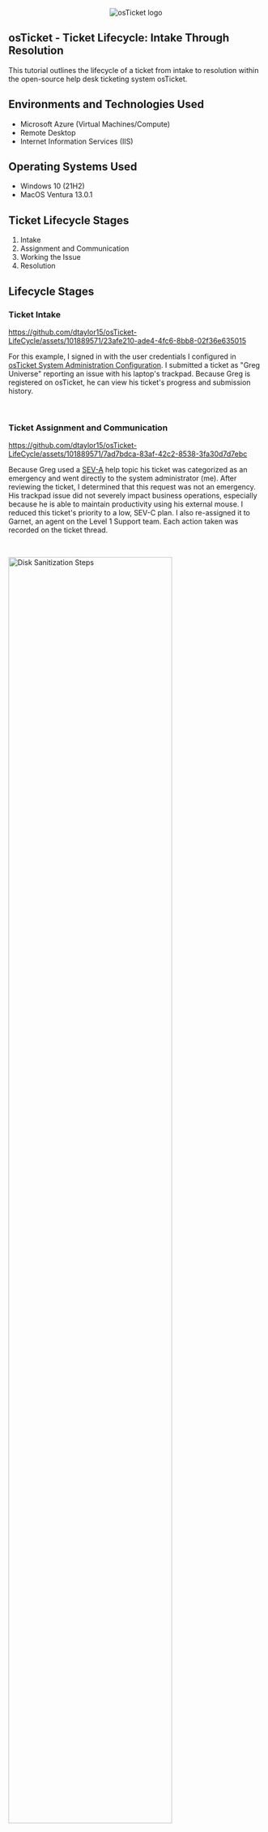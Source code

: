 <p align="center">
<img src="https://i.imgur.com/Clzj7Xs.png" alt="osTicket logo"/>
</p>

## osTicket - Ticket Lifecycle: Intake Through Resolution
This tutorial outlines the lifecycle of a ticket from intake to resolution within the open-source help desk ticketing system osTicket.<br />

## Environments and Technologies Used

- Microsoft Azure (Virtual Machines/Compute)
- Remote Desktop
- Internet Information Services (IIS)

## Operating Systems Used

- Windows 10</b> (21H2)
- MacOS Ventura 13.0.1

## Ticket Lifecycle Stages
1. Intake
2. Assignment and Communication
3. Working the Issue
4. Resolution

## Lifecycle Stages

### Ticket Intake 
<p>

https://github.com/dtaylor15/osTicket-LifeCycle/assets/101889571/23afe210-ade4-4fc6-8bb8-02f36e635015

</p>

<p>

For this example, I signed in with the user credentials I configured in [osTicket System Administration Configuration](https://github.com/dtaylor15/osTicket-SystemAdmin-Config). I submitted a ticket as "Greg Universe" reporting an issue with his laptop's trackpad. Because Greg is registered on osTicket, he can view his ticket's progress and submission history. 

</p>
<br />

### Ticket Assignment and Communication
<p>

https://github.com/dtaylor15/osTicket-LifeCycle/assets/101889571/7ad7bdca-83af-42c2-8538-3fa30d7d7ebc

</p>
<p>

Because Greg used a [SEV-A]() help topic his ticket was categorized as an emergency and went directly to the system administrator (me). After reviewing the ticket, I determined that this request was not an emergency. His trackpad issue did not severely impact business operations, especially because he is able to maintain productivity using his external mouse. I reduced this ticket's priority to a low, SEV-C plan. I also re-assigned it to Garnet, an agent on the Level 1 Support team. Each action taken was recorded on the ticket thread. 

</p>
<br />

<p>
<img src="https://i.imgur.com/DJmEXEB.png" height="80%" width="80%" alt="Disk Sanitization Steps"/>
</p>
<p>
Lorem ipsum dolor sit amet, consectetur adipiscing elit, sed do eiusmod tempor incididunt ut labore et dolore magna aliqua. Ut enim ad minim veniam, quis nostrud exercitation ullamco laboris nisi ut aliquip ex ea commodo consequat. Duis aute irure dolor in reprehenderit in voluptate velit esse cillum dolore eu fugiat nulla pariatur.
</p>
<br />
